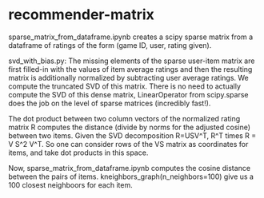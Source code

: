 # recommender-matrix

sparse_matrix_from_dataframe.ipynb creates a scipy sparse matrix from a dataframe of ratings of the form (game ID, user, rating given).

svd_with_bias.py: The missing elements of the sparse user-item matrix are first filled-in with the values of item average ratings and then the resulting matrix is additionally normalized by subtracting user average ratings. We compute the truncated SVD of this matrix. There is no need to actually compute the SVD of this dense matrix, LinearOperator from scipy.sparse does the job on the level of sparse matrices (incredibly fast!). 


The dot product between two column vectors of the normalized rating matrix R computes the distance (divide by norms for the adjusted cosine) between two items. 
Given the SVD decomposition R=USV^T, R^T times R = V S^2 V^T. So one can consider rows of the VS matrix as coordinates for items, and take dot products in this space. 

Now, sparse_matrix_from_dataframe.ipynb computes the cosine distance between the pairs of items. kneighbors_graph(n_neighbors=100) give us a 100 closest neighboors for each item. 

